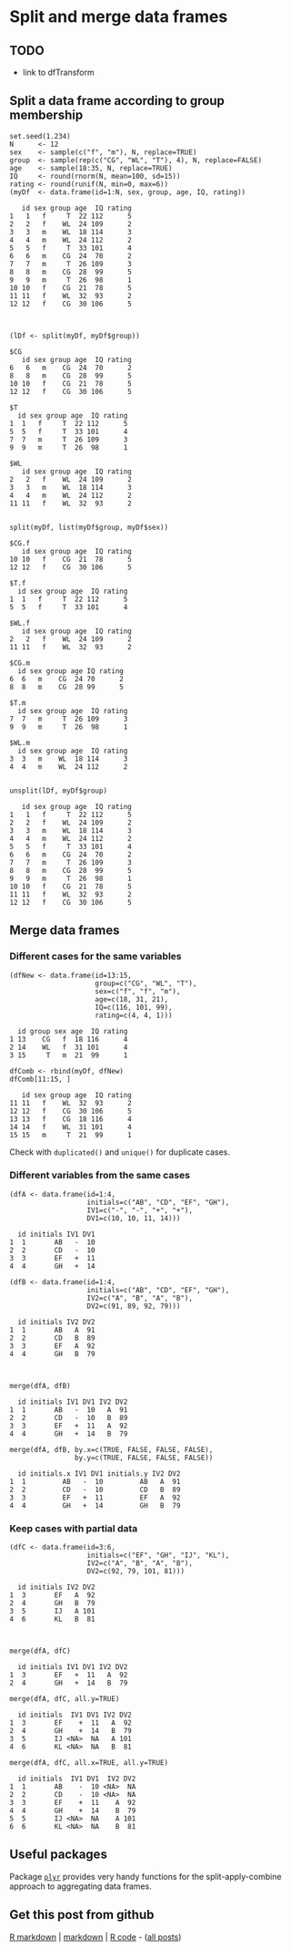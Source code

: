 Split and merge data frames
=========================

TODO
-------------------------

 - link to dfTransform

Split a data frame according to group membership
-------------------------


    set.seed(1.234)
    N      <- 12
    sex    <- sample(c("f", "m"), N, replace=TRUE)
    group  <- sample(rep(c("CG", "WL", "T"), 4), N, replace=FALSE)
    age    <- sample(18:35, N, replace=TRUE)
    IQ     <- round(rnorm(N, mean=100, sd=15))
    rating <- round(runif(N, min=0, max=6))
    (myDf  <- data.frame(id=1:N, sex, group, age, IQ, rating))

       id sex group age  IQ rating
    1   1   f     T  22 112      5
    2   2   f    WL  24 109      2
    3   3   m    WL  18 114      3
    4   4   m    WL  24 112      2
    5   5   f     T  33 101      4
    6   6   m    CG  24  70      2
    7   7   m     T  26 109      3
    8   8   m    CG  28  99      5
    9   9   m     T  26  98      1
    10 10   f    CG  21  78      5
    11 11   f    WL  32  93      2
    12 12   f    CG  30 106      5



    (lDf <- split(myDf, myDf$group))

    $CG
       id sex group age  IQ rating
    6   6   m    CG  24  70      2
    8   8   m    CG  28  99      5
    10 10   f    CG  21  78      5
    12 12   f    CG  30 106      5
    
    $T
      id sex group age  IQ rating
    1  1   f     T  22 112      5
    5  5   f     T  33 101      4
    7  7   m     T  26 109      3
    9  9   m     T  26  98      1
    
    $WL
       id sex group age  IQ rating
    2   2   f    WL  24 109      2
    3   3   m    WL  18 114      3
    4   4   m    WL  24 112      2
    11 11   f    WL  32  93      2
    

    split(myDf, list(myDf$group, myDf$sex))

    $CG.f
       id sex group age  IQ rating
    10 10   f    CG  21  78      5
    12 12   f    CG  30 106      5
    
    $T.f
      id sex group age  IQ rating
    1  1   f     T  22 112      5
    5  5   f     T  33 101      4
    
    $WL.f
       id sex group age  IQ rating
    2   2   f    WL  24 109      2
    11 11   f    WL  32  93      2
    
    $CG.m
      id sex group age IQ rating
    6  6   m    CG  24 70      2
    8  8   m    CG  28 99      5
    
    $T.m
      id sex group age  IQ rating
    7  7   m     T  26 109      3
    9  9   m     T  26  98      1
    
    $WL.m
      id sex group age  IQ rating
    3  3   m    WL  18 114      3
    4  4   m    WL  24 112      2
    

    unsplit(lDf, myDf$group)

       id sex group age  IQ rating
    1   1   f     T  22 112      5
    2   2   f    WL  24 109      2
    3   3   m    WL  18 114      3
    4   4   m    WL  24 112      2
    5   5   f     T  33 101      4
    6   6   m    CG  24  70      2
    7   7   m     T  26 109      3
    8   8   m    CG  28  99      5
    9   9   m     T  26  98      1
    10 10   f    CG  21  78      5
    11 11   f    WL  32  93      2
    12 12   f    CG  30 106      5


Merge data frames
-------------------------

### Different cases for the same variables


    (dfNew <- data.frame(id=13:15,
                         group=c("CG", "WL", "T"),
    					 sex=c("f", "f", "m"),
                         age=c(18, 31, 21),
    					 IQ=c(116, 101, 99),
    					 rating=c(4, 4, 1)))

      id group sex age  IQ rating
    1 13    CG   f  18 116      4
    2 14    WL   f  31 101      4
    3 15     T   m  21  99      1

    dfComb <- rbind(myDf, dfNew)
    dfComb[11:15, ]

       id sex group age  IQ rating
    11 11   f    WL  32  93      2
    12 12   f    CG  30 106      5
    13 13   f    CG  18 116      4
    14 14   f    WL  31 101      4
    15 15   m     T  21  99      1


Check with `duplicated()` and `unique()` for duplicate cases.

### Different variables from the same cases


    (dfA <- data.frame(id=1:4,
                       initials=c("AB", "CD", "EF", "GH"),
                       IV1=c("-", "-", "+", "+"),
    				   DV1=c(10, 10, 11, 14)))

      id initials IV1 DV1
    1  1       AB   -  10
    2  2       CD   -  10
    3  3       EF   +  11
    4  4       GH   +  14

    (dfB <- data.frame(id=1:4,
                       initials=c("AB", "CD", "EF", "GH"),
                       IV2=c("A", "B", "A", "B"),
    				   DV2=c(91, 89, 92, 79)))

      id initials IV2 DV2
    1  1       AB   A  91
    2  2       CD   B  89
    3  3       EF   A  92
    4  4       GH   B  79



    merge(dfA, dfB)

      id initials IV1 DV1 IV2 DV2
    1  1       AB   -  10   A  91
    2  2       CD   -  10   B  89
    3  3       EF   +  11   A  92
    4  4       GH   +  14   B  79

    merge(dfA, dfB, by.x=c(TRUE, FALSE, FALSE, FALSE),
                    by.y=c(TRUE, FALSE, FALSE, FALSE))

      id initials.x IV1 DV1 initials.y IV2 DV2
    1  1         AB   -  10         AB   A  91
    2  2         CD   -  10         CD   B  89
    3  3         EF   +  11         EF   A  92
    4  4         GH   +  14         GH   B  79


### Keep cases with partial data


    (dfC <- data.frame(id=3:6,
                       initials=c("EF", "GH", "IJ", "KL"),
                       IV2=c("A", "B", "A", "B"),
    				   DV2=c(92, 79, 101, 81)))

      id initials IV2 DV2
    1  3       EF   A  92
    2  4       GH   B  79
    3  5       IJ   A 101
    4  6       KL   B  81



    merge(dfA, dfC)

      id initials IV1 DV1 IV2 DV2
    1  3       EF   +  11   A  92
    2  4       GH   +  14   B  79

    merge(dfA, dfC, all.y=TRUE)

      id initials  IV1 DV1 IV2 DV2
    1  3       EF    +  11   A  92
    2  4       GH    +  14   B  79
    3  5       IJ <NA>  NA   A 101
    4  6       KL <NA>  NA   B  81

    merge(dfA, dfC, all.x=TRUE, all.y=TRUE)

      id initials  IV1 DV1  IV2 DV2
    1  1       AB    -  10 <NA>  NA
    2  2       CD    -  10 <NA>  NA
    3  3       EF    +  11    A  92
    4  4       GH    +  14    B  79
    5  5       IJ <NA>  NA    A 101
    6  6       KL <NA>  NA    B  81


Useful packages
-------------------------

Package [`plyr`](http://cran.r-project.org/package=plyr) provides very handy functions for the split-apply-combine approach to aggregating data frames.

Get this post from github
----------------------------------------------

[R markdown](https://github.com/dwoll/RExRepos/raw/master/Rmd/dfSplitMerge.Rmd) | [markdown](https://github.com/dwoll/RExRepos/raw/master/md/dfSplitMerge.md) | [R code](https://github.com/dwoll/RExRepos/raw/master/R/dfSplitMerge.R) - ([all posts](https://github.com/dwoll/RExRepos))
